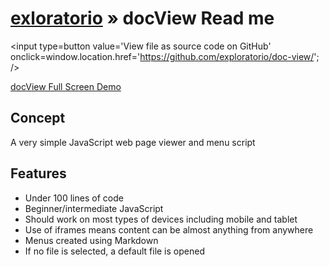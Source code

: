 [exloratorio]( http://exploratorio.github.io/ ) &raquo;
docView Read me
===

<span style=display:none; >[View as web page]( http://exploratorio.github.io/doc-view "View file as a web page." ) </span>
<input type=button value='View file as source code on GitHub' onclick=window.location.href='https://github.com/exploratorio/doc-view/'; />

[docView Full Screen Demo]( http://exploratorio.github.io/doc-view/doc-view.html )

## Concept

A very simple JavaScript web page viewer and menu script

## Features

* Under 100 lines of code
* Beginner/intermediate JavaScript
* Should work on most types of devices including mobile and tablet
* Use of iframes means content can be almost anything from anywhere
* Menus created using Markdown
* If no file is selected, a default file is opened
